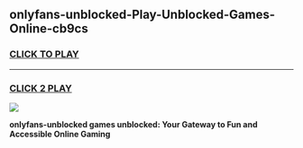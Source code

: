 
## onlyfans-unblocked-Play-Unblocked-Games-Online-cb9cs
<h3>
<a href="https://premium76.site?title=onlyfans-unblocked&ref=25A">CLICK TO PLAY</a></h3>
<hr>

<h3>
<a href="https://premium76.site?title=onlyfans-unblocked&ref=25A">CLICK 2 PLAY</a>
  
</h3>

<a href="https://premium76.site?title=onlyfans-unblocked&ref=25A"><img src="https://clearcache.store/games.png"></a>


**onlyfans-unblocked games unblocked: Your Gateway to Fun and Accessible Online Gaming**
